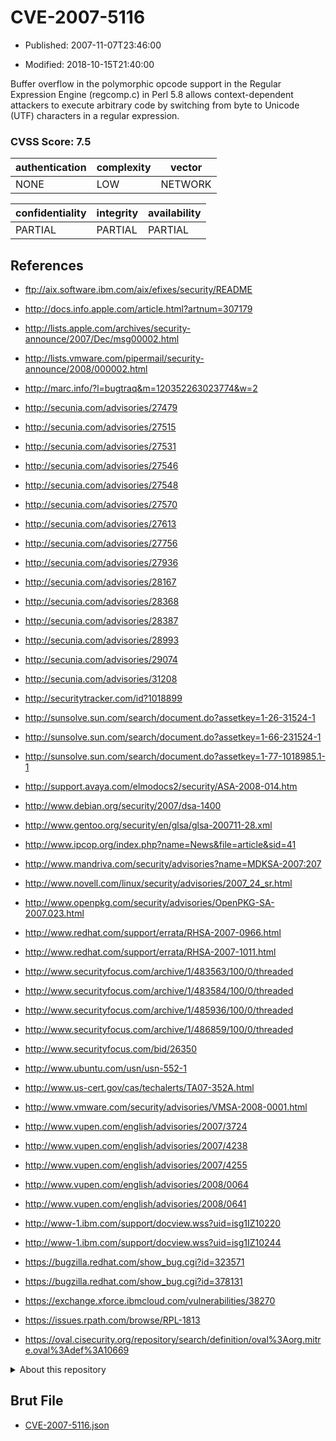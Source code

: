 # CVE-2007-5116

- Published: 2007-11-07T23:46:00

- Modified: 2018-10-15T21:40:00

Buffer overflow in the polymorphic opcode support in the Regular Expression Engine (regcomp.c) in Perl 5.8 allows context-dependent attackers to execute arbitrary code by switching from byte to Unicode (UTF) characters in a regular expression.

### CVSS Score: **7.5**

| authentication | complexity | vector |
| --- | --- | --- |
| NONE | LOW | NETWORK |

| confidentiality | integrity | availability |
| --- | --- | --- |
| PARTIAL | PARTIAL | PARTIAL |

## References

* ftp://aix.software.ibm.com/aix/efixes/security/README

* http://docs.info.apple.com/article.html?artnum=307179

* http://lists.apple.com/archives/security-announce/2007/Dec/msg00002.html

* http://lists.vmware.com/pipermail/security-announce/2008/000002.html

* http://marc.info/?l=bugtraq&m=120352263023774&w=2

* http://secunia.com/advisories/27479

* http://secunia.com/advisories/27515

* http://secunia.com/advisories/27531

* http://secunia.com/advisories/27546

* http://secunia.com/advisories/27548

* http://secunia.com/advisories/27570

* http://secunia.com/advisories/27613

* http://secunia.com/advisories/27756

* http://secunia.com/advisories/27936

* http://secunia.com/advisories/28167

* http://secunia.com/advisories/28368

* http://secunia.com/advisories/28387

* http://secunia.com/advisories/28993

* http://secunia.com/advisories/29074

* http://secunia.com/advisories/31208

* http://securitytracker.com/id?1018899

* http://sunsolve.sun.com/search/document.do?assetkey=1-26-31524-1

* http://sunsolve.sun.com/search/document.do?assetkey=1-66-231524-1

* http://sunsolve.sun.com/search/document.do?assetkey=1-77-1018985.1-1

* http://support.avaya.com/elmodocs2/security/ASA-2008-014.htm

* http://www.debian.org/security/2007/dsa-1400

* http://www.gentoo.org/security/en/glsa/glsa-200711-28.xml

* http://www.ipcop.org/index.php?name=News&file=article&sid=41

* http://www.mandriva.com/security/advisories?name=MDKSA-2007:207

* http://www.novell.com/linux/security/advisories/2007_24_sr.html

* http://www.openpkg.com/security/advisories/OpenPKG-SA-2007.023.html

* http://www.redhat.com/support/errata/RHSA-2007-0966.html

* http://www.redhat.com/support/errata/RHSA-2007-1011.html

* http://www.securityfocus.com/archive/1/483563/100/0/threaded

* http://www.securityfocus.com/archive/1/483584/100/0/threaded

* http://www.securityfocus.com/archive/1/485936/100/0/threaded

* http://www.securityfocus.com/archive/1/486859/100/0/threaded

* http://www.securityfocus.com/bid/26350

* http://www.ubuntu.com/usn/usn-552-1

* http://www.us-cert.gov/cas/techalerts/TA07-352A.html

* http://www.vmware.com/security/advisories/VMSA-2008-0001.html

* http://www.vupen.com/english/advisories/2007/3724

* http://www.vupen.com/english/advisories/2007/4238

* http://www.vupen.com/english/advisories/2007/4255

* http://www.vupen.com/english/advisories/2008/0064

* http://www.vupen.com/english/advisories/2008/0641

* http://www-1.ibm.com/support/docview.wss?uid=isg1IZ10220

* http://www-1.ibm.com/support/docview.wss?uid=isg1IZ10244

* https://bugzilla.redhat.com/show_bug.cgi?id=323571

* https://bugzilla.redhat.com/show_bug.cgi?id=378131

* https://exchange.xforce.ibmcloud.com/vulnerabilities/38270

* https://issues.rpath.com/browse/RPL-1813

* https://oval.cisecurity.org/repository/search/definition/oval%3Aorg.mitre.oval%3Adef%3A10669

<details>
<summary>About this repository</summary> 

  This repository is part of the project [Live Hack CVE](https://github.com/Live-Hack-CVE). Main website can be found [www.live-hack.org](https://www.live-hack.org) 
  
  Made by [Sn0wAlice](https://github.com/Sn0wAlice) for the people that care about security and need to have a feed of the latest CVEs. Hope you enjoy it, don't forget to star the repo and follow me on [Twitter](https://twitter.com/Sn0wAlice) and [Github](https://github.com/Sn0wAlice). And that is my [personnal website](https://www.alice-snow.me/)

  - [Home Page](https://github.com/Live-Hack-CVE)
  - [Framework](https://github.com/Live-Hack-CVE/cve-framework)
  - [CVE database](https://github.com/Live-Hack-CVE/full_database)
  - [Changelog](https://github.com/Live-Hack-CVE/Changelog)
</details>

## Brut File

* [CVE-2007-5116.json](https://raw.githubusercontent.com/Live-Hack-CVE/full_database/main/cves/2007/CVE-2007-5116.json)

